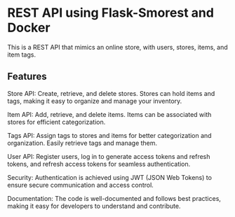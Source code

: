 # REST API using Flask-Smorest and Docker

This is a REST API that mimics an online store, with users, stores, items, and item tags.

## Features
Store API: Create, retrieve, and delete stores. Stores can hold items and tags, making it easy to organize and manage your inventory.

Item API: Add, retrieve, and delete items. Items can be associated with stores for efficient categorization.

Tags API: Assign tags to stores and items for better categorization and organization. Easily retrieve tags and manage them.

User API: Register users, log in to generate access tokens and refresh tokens, and refresh access tokens for seamless authentication.

Security: Authentication is achieved using JWT (JSON Web Tokens) to ensure secure communication and access control.

Documentation: The code is well-documented and follows best practices, making it easy for developers to understand and contribute.